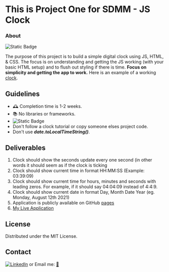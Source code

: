 This is Project One for SDMM - JS Clock
============================
### About
![Static Badge](https://img.shields.io/badge/Remember-have_fun-blue)

The purpose of this project is to build a simple digital clock using JS, HTML, & CSS.
The focus is on understanding and getting the JS working (with your basic HTML setup) and to flush out
styling if there is time. **Focus on simplicity and getting the app to work.**
Here is an example of a working [clock](https://software-development-mastermind.github.io/digital-clock-1/ "sample clock").

 ## Guidelines
 - 🕰 Completion time is 1-2 weeks.
 - 📚 No libraries or frameworks.
 - ![Static Badge](https://img.shields.io/badge/Trust_and_challenge-yourself-blue)
 -  Don't follow a clock tutorial or copy someone elses project code.
 -  Don't use ***date.toLocalTimeString()***.

## Deliverables
1. Clock should show the seconds update every one second (in other words it should seem as if the clock is ticking
2. Clock should show current time in format HH:MM:SS (Example: 03:39:09)
3. Clock should show current time for hours, minutes and seconds with leading zeros.  For example, if it should say 04:04:09 instead of 4:4:9.
4. Clock should show current date in format Day, Month Date Year (eg. Monday, August 12th 2021)
5. Application is publicly available on GitHub [pages]
6. [My Live Application](https://erickarodom.github.io/project-two/)

## License
Distributed under the MIT License.

## Contact
[![LinkedIn][linkedin-shield]][linkedin-url]   or  Email me: <a href="mailto:ericka.r.odom@gmail.com">📧</a>



[//]: # (Just testing writing comments?)

[pages]: <https://pages.github.com>
[linkedin-shield]: <https://img.shields.io/badge/-LinkedIn-black.svg?style=for-the-badge&logo=linkedin&colorB=555>
[linkedin-url]: https://linkedin.com/in/ericka-odom

  
   
 










